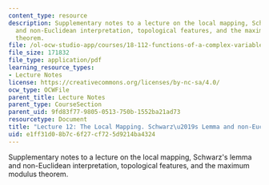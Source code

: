 ```yaml
---
content_type: resource
description: Supplementary notes to a lecture on the local mapping, Schwarz's lemma
  and non-Euclidean interpretation, topological features, and the maximum modulus
  theorem.
file: /ol-ocw-studio-app/courses/18-112-functions-of-a-complex-variable-fall-2008/e1ff31d08b7c6f27cf725d9214ba4324_lecture12.pdf
file_size: 171832
file_type: application/pdf
learning_resource_types:
- Lecture Notes
license: https://creativecommons.org/licenses/by-nc-sa/4.0/
ocw_type: OCWFile
parent_title: Lecture Notes
parent_type: CourseSection
parent_uid: 9fd83f77-9805-0513-750b-1552ba21ad73
resourcetype: Document
title: "Lecture 12: The Local Mapping. Schwarz\u2019s Lemma and non-Euclidean interpretation"
uid: e1ff31d0-8b7c-6f27-cf72-5d9214ba4324
---
```

Supplementary notes to a lecture on the local mapping, Schwarz's lemma and non-Euclidean interpretation, topological features, and the maximum modulus theorem.